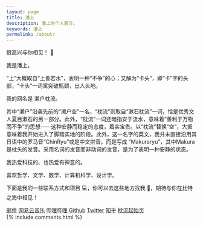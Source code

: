 ```yaml
---
layout: page
title: 潘上
description: 潘上的个人简介。
keywords: 潘上
permalink: /about/
---
```

<div class="about">
<p>很高兴与你相见！ 👋</p>

<p>我是潘上。</p>

<p>“上”大概取自“上善若水”，表明一种“不争”的心；又解为“卡头”，即“卡”字的头部，“卡头”一词寓突破瓶颈，出人头地。</p>

<p>我的网名是 濑户枕流。</p>

<p>其中“濑户”沿袭先前的“濑户空”一名，“枕流”则取自“漱石枕流”一词，恰是优秀文人夏目漱石的另一部分。此外，“枕流”一词还暗指安于流水，意味着“善利于万物而不争”的思想——这种安静而稳定的态度，着实宝贵。以“枕流”替换“空”，大抵意味着我开始进入了脚踏实地的阶段。此外，这一名字的英文，我并未直接沿用其日语中的罗马音“ChinRyu”或是中文拼音，而是写成 “Makuraryu”，其中Makura是枕头的发音。采用名词的发音而非动词的发音，是为了表明一种安静的状态。</p>

<p>我热爱科技的、也热爱有禅意的。</p>

<p>喜欢哲学、文学、数学、计算机科学、设计学。</p>

<p>下面是我的一些联系方式和项目 💻，你可以去这些地方找我 🍵，期待与你在比特之海中相见！</p>
</div>
<div class="mylinks">
<a href="mailto:pumshang2004@163.com">邮件</a>
<a href="https://music.163.com/#/user/home?id=93953060">网易云音乐</a>
<a href="https://space.bilibili.com/1659331844">哔哩哔哩</a>
<a href="https://github.com/Makuraryu">Github</a>
<a href="https://twitter.com/pumshang2004">Twitter</a>
<a href="https://www.zhihu.com/people/pan-shang-98">知乎</a>
<a href="https://makuraryu.github.io/launcher/index.html">枕流起始页</a>

</div>
{% include comments.html %}
